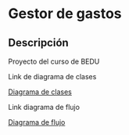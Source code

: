 # Gestor de gastos

## Descripción

Proyecto del curso de BEDU

Link de diagrama de clases

[Diagrama de clases](https://app.diagrams.net/#HVictorSosa-dev%2FGestorDeGastosTEAM09%2Fdevelop%2FGestorDeGastos)

Link diagrama de flujo

[Diagrama de flujo](https://app.diagrams.net/?libs=general;flowchart#HVictorSosa-dev%2FGestorDeGastosTEAM09%2Fdevelop%2FDiagrama%20sin%20t%C3%ADtulo.drawio)